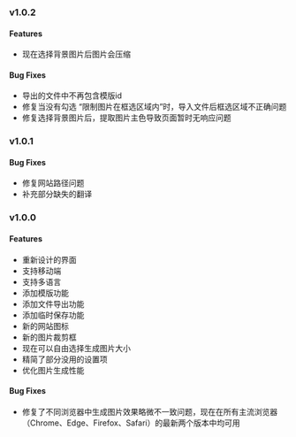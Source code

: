 ### v1.0.2

#### Features

- 现在选择背景图片后图片会压缩

#### Bug Fixes

- 导出的文件中不再包含模版id
- 修复当没有勾选 “限制图片在框选区域内”时，导入文件后框选区域不正确问题
- 修复选择背景图片后，提取图片主色导致页面暂时无响应问题

### v1.0.1

#### Bug Fixes

- 修复网站路径问题
- 补充部分缺失的翻译

### v1.0.0

#### Features

- 重新设计的界面
- 支持移动端
- 支持多语言
- 添加模版功能
- 添加文件导出功能
- 添加临时保存功能
- 新的网站图标
- 新的图片裁剪框
- 现在可以自由选择生成图片大小
- 精简了部分没用的设置项
- 优化图片生成性能

#### Bug Fixes

- 修复了不同浏览器中生成图片效果略微不一致问题，现在在所有主流浏览器（Chrome、Edge、Firefox、Safari）的最新两个版本中均可用